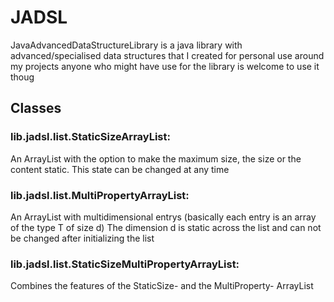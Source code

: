 # JADSL
JavaAdvancedDataStructureLibrary is a java library with advanced/specialised data structures that I created for personal use around my projects anyone who might have use for the library is welcome to use it thoug

## Classes
### lib.jadsl.list.StaticSizeArrayList:
  An ArrayList with the option to make the maximum size, the size or the content static. This state can be changed at any time
### lib.jadsl.list.MultiPropertyArrayList:
  An ArrayList with multidimensional entrys (basically each entry is an array of the type T of size d) The dimension d is static across the list and can not be changed after initializing the list
### lib.jadsl.list.StaticSizeMultiPropertyArrayList:
  Combines the features of the StaticSize- and the MultiProperty- ArrayList
